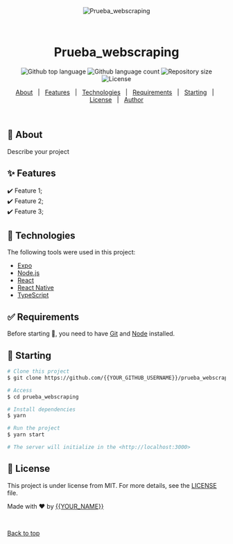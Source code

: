 <div align="center" id="top"> 
  <img src="./.github/app.gif" alt="Prueba_webscraping" />

  &#xa0;

  <!-- <a href="https://prueba_webscraping.netlify.app">Demo</a> -->
</div>

<h1 align="center">Prueba_webscraping</h1>

<p align="center">
  <img alt="Github top language" src="https://img.shields.io/github/languages/top/{{YOUR_GITHUB_USERNAME}}/prueba_webscraping?color=56BEB8">

  <img alt="Github language count" src="https://img.shields.io/github/languages/count/{{YOUR_GITHUB_USERNAME}}/prueba_webscraping?color=56BEB8">

  <img alt="Repository size" src="https://img.shields.io/github/repo-size/{{YOUR_GITHUB_USERNAME}}/prueba_webscraping?color=56BEB8">

  <img alt="License" src="https://img.shields.io/github/license/{{YOUR_GITHUB_USERNAME}}/prueba_webscraping?color=56BEB8">

  <!-- <img alt="Github issues" src="https://img.shields.io/github/issues/{{YOUR_GITHUB_USERNAME}}/prueba_webscraping?color=56BEB8" /> -->

  <!-- <img alt="Github forks" src="https://img.shields.io/github/forks/{{YOUR_GITHUB_USERNAME}}/prueba_webscraping?color=56BEB8" /> -->

  <!-- <img alt="Github stars" src="https://img.shields.io/github/stars/{{YOUR_GITHUB_USERNAME}}/prueba_webscraping?color=56BEB8" /> -->
</p>

<!-- Status -->

<!-- <h4 align="center"> 
	🚧  Prueba_webscraping 🚀 Under construction...  🚧
</h4> 

<hr> -->

<p align="center">
  <a href="#dart-about">About</a> &#xa0; | &#xa0; 
  <a href="#sparkles-features">Features</a> &#xa0; | &#xa0;
  <a href="#rocket-technologies">Technologies</a> &#xa0; | &#xa0;
  <a href="#white_check_mark-requirements">Requirements</a> &#xa0; | &#xa0;
  <a href="#checkered_flag-starting">Starting</a> &#xa0; | &#xa0;
  <a href="#memo-license">License</a> &#xa0; | &#xa0;
  <a href="https://github.com/{{YOUR_GITHUB_USERNAME}}" target="_blank">Author</a>
</p>

<br>

## :dart: About ##

Describe your project

## :sparkles: Features ##

:heavy_check_mark: Feature 1;\
:heavy_check_mark: Feature 2;\
:heavy_check_mark: Feature 3;

## :rocket: Technologies ##

The following tools were used in this project:

- [Expo](https://expo.io/)
- [Node.js](https://nodejs.org/en/)
- [React](https://pt-br.reactjs.org/)
- [React Native](https://reactnative.dev/)
- [TypeScript](https://www.typescriptlang.org/)

## :white_check_mark: Requirements ##

Before starting :checkered_flag:, you need to have [Git](https://git-scm.com) and [Node](https://nodejs.org/en/) installed.

## :checkered_flag: Starting ##

```bash
# Clone this project
$ git clone https://github.com/{{YOUR_GITHUB_USERNAME}}/prueba_webscraping

# Access
$ cd prueba_webscraping

# Install dependencies
$ yarn

# Run the project
$ yarn start

# The server will initialize in the <http://localhost:3000>
```

## :memo: License ##

This project is under license from MIT. For more details, see the [LICENSE](LICENSE.md) file.


Made with :heart: by <a href="https://github.com/{{YOUR_GITHUB_USERNAME}}" target="_blank">{{YOUR_NAME}}</a>

&#xa0;

<a href="#top">Back to top</a>
